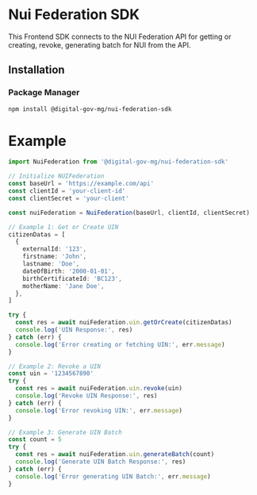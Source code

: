 # Nui Federation SDK

This Frontend SDK connects to the NUI Federation API for getting or creating, revoke, generating batch for NUI from the API.

## Installation

### Package Manager

```sh
npm install @digital-gov-mg/nui-federation-sdk
```

# Example

```ts
import NuiFederation from '@digital-gov-mg/nui-federation-sdk'

// Initialize NUIFederation
const baseUrl = 'https://example.com/api'
const clientId = 'your-client-id'
const clientSecret = 'your-client'

const nuiFederation = NuiFederation(baseUrl, clientId, clientSecret)

// Example 1: Get or Create UIN
citizenDatas = [
  {
    externalId: '123',
    firstname: 'John',
    lastname: 'Doe',
    dateOfBirth: '2000-01-01',
    birthCertificateId: 'BC123',
    motherName: 'Jane Doe',
  },
]

try {
  const res = await nuiFederation.uin.getOrCreate(citizenDatas)
  console.log('UIN Response:', res)
} catch (err) {
  console.log('Error creating or fetching UIN:', err.message)
}

// Example 2: Revoke a UIN
const uin = '1234567890'
try {
  const res = await nuiFederation.uin.revoke(uin)
  console.log('Revoke UIN Response:', res)
} catch (err) {
  console.log('Error revoking UIN:', err.message)
}

// Example 3: Generate UIN Batch
const count = 5
try {
  const res = await nuiFederation.uin.generateBatch(count)
  console.log('Generate UIN Batch Response:', res)
} catch (err) {
  console.log('Error generating UIN Batch:', err.message)
}
```
